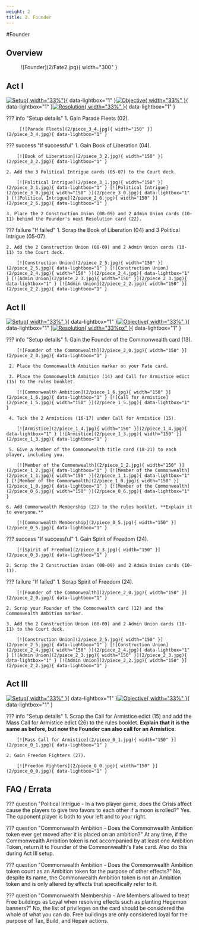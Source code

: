 ```yaml
---
weight: 2
title: 2. Founder
---
```

#Founder
## Overview
<figure markdown="span">
![Founder](2/Fate2.jpg){ width="300" }
</figure>

## Act I

[![Setup](2/piece_3_5.jpg){ width="33%"}](2/piece_3_5.jpg){ data-lightbox="1" }[![Objective](2/back_3_5.jpg){ width="33%" }](2/back_3_5.jpg){ data-lightbox="1" }[![Resolution](2/piece_3_3.jpg){ width="33%" }](2/piece_3_3.jpg){ data-lightbox="1" }

??? info "Setup details"
     1. Gain Parade Fleets (02).
    
         [![Parade Fleets](2/piece_3_4.jpg){ width="150" }](2/piece_3_4.jpg){ data-lightbox="1" }

??? success "If successful"
    1. Gain Book of Liberation (04).
      
        [![Book of Liberation](2/piece_3_2.jpg){ width="150" }](2/piece_3_2.jpg){ data-lightbox="1" }

    2. Add the 3 Political Intrigue cards (05-07) to the Court deck.
      
        [![Political Intrigue](2/piece_3_1.jpg){ width="150" }](2/piece_3_1.jpg){ data-lightbox="1" } [![Political Intrigue](2/piece_3_0.jpg){ width="150" }](2/piece_3_0.jpg){ data-lightbox="1" } [![Political Intrigue](2/piece_2_6.jpg){ width="150" }](2/piece_2_6.jpg){ data-lightbox="1" }

    3. Place the 2 Construction Union (08-09) and 2 Admin Union cards (10-11) behind the Founder's next Resolution card (22).

??? failure "If failed"
    1. Scrap the Book of Liberation (04) and 3 Political Intrigue (05-07).
    
    2. Add the 2 Construction Union (08-09) and 2 Admin Union cards (10-11) to the Court deck.
      
        [![Construction Union](2/piece_2_5.jpg){ width="150" }](2/piece_2_5.jpg){ data-lightbox="1" } [![Construction Union](2/piece_2_4.jpg){ width="150" }](2/piece_2_4.jpg){ data-lightbox="1" } [![Admin Union](2/piece_2_3.jpg){ width="150" }](2/piece_2_3.jpg){ data-lightbox="1" } [![Admin Union](2/piece_2_2.jpg){ width="150" }](2/piece_2_2.jpg){ data-lightbox="1" } 

## Act II

[![Setup](2/piece_2_1.jpg){ width="33%" }](2/piece_2_1.jpg){ data-lightbox="1" }[![Objective](2/back_2_1.jpg){ width="33%" }](2/back_2_1.jpg){ data-lightbox="1" }[![Resolution](2/piece_0_4.jpg){ width="33%px" }](2/piece_0_4.jpg){ data-lightbox="1" }

??? info "Setup details"
     1. Gain the Founder of the Commonwealth card (13).
    
        [![Founder of the Commonwealth](2/piece_2_0.jpg){ width="150" }](2/piece_2_0.jpg){ data-lightbox="1" }

     2. Place the Commonwealth Ambition marker on your Fate card.

     3. Place the Commonwealth Ambition (14) and Call for Armistice edict (15) to the rules booklet.

        [![Commonwealth Ambition](2/piece_1_6.jpg){ width="150" }](2/piece_1_6.jpg){ data-lightbox="1" } [![Call for Armistice](2/piece_1_5.jpg){ width="150" }](2/piece_1_5.jpg){ data-lightbox="1" }

     4. Tuck the 2 Armistices (16-17) under Call for Armistice (15).

        [![Armistice](2/piece_1_4.jpg){ width="150" }](2/piece_1_4.jpg){ data-lightbox="1" } [![Armistice](2/piece_1_3.jpg){ width="150" }](2/piece_1_3.jpg){ data-lightbox="1" }

     5. Give a Member of the Commonwealth title card (18-21) to each player, including you.

        [![Member of the Commonwealth](2/piece_1_2.jpg){ width="150" }](2/piece_1_2.jpg){ data-lightbox="1" } [![Member of the Commonwealth](2/piece_1_1.jpg){ width="150" }](2/piece_1_1.jpg){ data-lightbox="1" } [![Member of the Commonwealth](2/piece_1_0.jpg){ width="150" }](2/piece_1_0.jpg){ data-lightbox="1" } [![Member of the Commonwealth](2/piece_0_6.jpg){ width="150" }](2/piece_0_6.jpg){ data-lightbox="1" }

    6. Add Commonwealth Membership (22) to the rules booklet. **Explain it to everyone.**

        [![Commonwealth Membership](2/piece_0_5.jpg){ width="150" }](2/piece_0_5.jpg){ data-lightbox="1" }

??? success "If successful"
    1. Gain Spirit of Freedom (24).
      
        [![Spirit of Freedom](2/piece_0_3.jpg){ width="150" }](2/piece_0_3.jpg){ data-lightbox="1" }

    2. Scrap the 2 Construction Union (08-09) and 2 Admin Union cards (10-11).

??? failure "If failed"
    1. Scrap Spirit of Freedom (24).
      
        [![Founder of the Commonwealth](2/piece_2_0.jpg){ width="150" }](2/piece_2_0.jpg){ data-lightbox="1" }

    2. Scrap your Founder of the Commonwealth card (12) and the Commonwealth Ambition marker.

    3. Add the 2 Construction Union (08-09) and 2 Admin Union cards (10-11) to the Court deck.
      
        [![Construction Union](2/piece_2_5.jpg){ width="150" }](2/piece_2_5.jpg){ data-lightbox="1" } [![Construction Union](2/piece_2_4.jpg){ width="150" }](2/piece_2_4.jpg){ data-lightbox="1" } [![Admin Union](2/piece_2_3.jpg){ width="150" }](2/piece_2_3.jpg){ data-lightbox="1" } [![Admin Union](2/piece_2_2.jpg){ width="150" }](2/piece_2_2.jpg){ data-lightbox="1" } 

## Act III

[![Setup](2/piece_0_2.jpg){ width="33%" }](2/piece_0_2.jpg){ data-lightbox="1" }[![Objective](2/back_0_2.jpg){ width="33%" }](2/back_0_2.jpg){ data-lightbox="1" }

??? info "Setup details"
    1. Scrap the Call for Armistice edict (15) and add the Mass Call for Armistice edict (26) to the rules booklet. **Explain that it is the same as before, but now the Founder can also call for an Armistice**.
    
        [![Mass Call for Armistice](2/piece_0_1.jpg){ width="150" }](2/piece_0_1.jpg){ data-lightbox="1" }

    2. Gain Freedom Fighters (27).

        [![Freedom Fighters](2/piece_0_0.jpg){ width="150" }](2/piece_0_0.jpg){ data-lightbox="1" }

## FAQ / Errata

??? question "Political Intrigue - In a two player game, does the Crisis affect cause the players to give two favors to each other if a moon is rolled?"
    <a id="faq1"></a>Yes. The opponent player is both to your left and to your right.

??? question "Commonwealth Ambition - Does the Commonwealth Ambition token ever get moved after it is placed on an ambition?"
    <a id="faq2"></a>At any time, if the Commonwealth Ambition token is not accompanied by at least one Ambition Token, return it to Founder of the Commonwealth's Fate card. Also do this during Act III setup.

??? question "Commonwealth Ambition - Does the Commonwealth Ambition token count as an Ambition token for the purpose of other effects?"
    <a id="faq3"></a>No, despite its name, the Commonwealth Ambition token is not an Ambition token and is only altered by effects that specifically refer to it.

??? question "Commonwealth Membership - Are Members allowed to treat Free buildings as Loyal when resolving effects such as planting Hegemon banners?"
    <a id="faq4"></a>No, the list of privileges on the card should be considered the whole of what you can do. Free buildings are only considered loyal for the purpose of Tax, Build, and Repair actions.